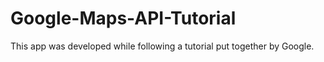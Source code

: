 # Google-Maps-API-Tutorial
This app was developed while following a tutorial put together by Google.
